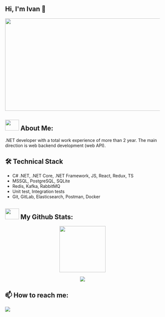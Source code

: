<h2>Hi, I'm Ivan 👋</h2>

<p align="center">
 <img src="https://media.giphy.com/media/dWesBcTLavkZuG35MI/giphy.gif" width="600" height="300"/>
</p>

<h2><img src="https://github.com/TheDudeThatCode/TheDudeThatCode/blob/master/Assets/Developer.gif" width="45" height="35"> About Me:</h2>
<p>.NET developer with a total work experience of more than 2 year. The main direction is web backend  development (web API). </p>

<h2>🛠 Technical Stack</h2>
<ul align='left'>
 <li>C# .NET, .NET Core, .NET Framework, JS, React, Redux, TS</li>
 <li>MSSQL, PostgreSQL, SQLite</li>
 <li>Redis, Kafka, RabbitMQ</li>
 <li>Unit test, Integration tests</li>
 <li>Git, GitLab, Elasticsearch, Postman, Docker</li>
</ul>
 
 <h2><img src='https://media1.giphy.com/media/du3J3cXyzhj75IOgvA/giphy.gif?cid=ecf05e47x2g034i9pzwtzzsd3xgg2w9nr94t4tflbbgo3008&rid=giphy.gif' width="45" height="35"> My Github Stats:</h2>
 <p align='center'> 
 <a>
  <img height = 150 src = "http://github-readme-streak-stats.herokuapp.com?user=includingByMeAndMyself&theme=graywhite&date_format=M%20j%5B%2C%20Y%5D"/>
 </a>
<p align='center'>
 <a href="https://www.codewars.com/users/includingByMeAndMyself">
  <img src="https://www.codewars.com/users/includingByMeAndMyself/badges/small"/>
 </a>
</p>
</p>

<h2>📫 How to reach me:</h2>
 <p align='left'>
    <a href="https://t.me/including_me">
        <img src="https://img.shields.io/badge/Telegram-2CA5E0?style=for-the-badge&logo=telegram&logoColor=white"/>
    </a>
 </p>

